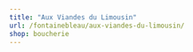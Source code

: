 ```yaml
---
title: "Aux Viandes du Limousin"
url: /fontainebleau/aux-viandes-du-limousin/
shop: boucherie
---
```

